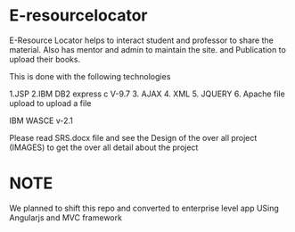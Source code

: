 E-resourcelocator
=================

E-Resource Locator helps to interact student and professor to share the material. Also has mentor and admin to maintain the site. and Publication to upload their books.




This is done with the following technologies

1.JSP
2.IBM DB2 express c V-9.7
3. AJAX
4. XML
5. JQUERY
6. Apache file upload to upload a file

IBM WASCE v-2.1


Please read SRS.docx file and see the Design of the over all project (IMAGES) to get the over all detail about the project 

NOTE
========

We planned to shift this repo and converted to enterprise level app USing Angularjs and MVC framework
